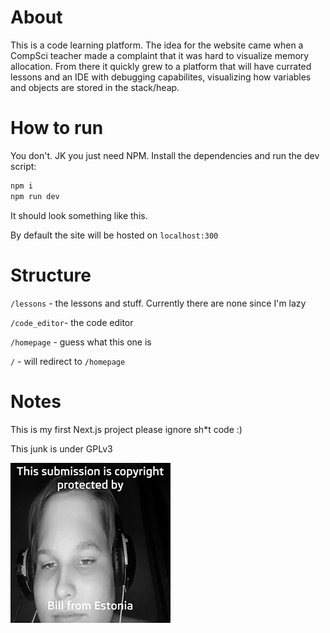 # About

This is a code learning platform. The idea for the website came when a CompSci teacher made a complaint that it was hard to visualize memory allocation. From there it quickly grew to a platform that will have currated lessons and an IDE with debugging capabilites, visualizing how variables and objects are stored in the stack/heap.

# How to run

You don't. JK you just need NPM. Install the dependencies and run the dev script:

```bash
npm i
npm run dev
```

It should look something like this.

By default the site will be hosted on `localhost:300`

# Structure

`/lessons` - the lessons and stuff. Currently there are none since I'm lazy

`/code_editor`- the code editor

`/homepage` - guess what this one is

`/` - will redirect to `/homepage`

# Notes

This is my first Next.js project please ignore sh*t code :)

This junk is under GPLv3

![bill](https://github.com/MomchilKalestrov/the-platform/blob/main/billFromEstonia.png)
